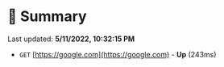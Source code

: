 # 📖 Summary
Last updated: **5/11/2022, 10:32:15 PM**

- `GET` [https://google.com](https://google.com) - **Up** (243ms)
